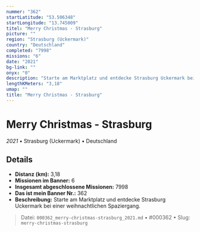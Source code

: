 ```yaml
---
nummer: "362"
startLatitude: "53.506348"
startLongitude: "13.745009"
titel: "Merry Christmas - Strasburg"
picture: ""
region: "Strasburg (Uckermark)"
country: "Deutschland"
completed: "7998"
missions: "6"
date: "2021"
bg-link: ""
onyx: "0"
description: "Starte am Marktplatz und entdecke Strasburg Uckermark bei einer weihnachtlichen Spaziergang."
lengthKMeters: "3,18"
umap: ""
title: "Merry Christmas - Strasburg"
---
```

# Merry Christmas - Strasburg

*2021* • Strasburg (Uckermark) • Deutschland



## Details
- **Distanz (km):** 3,18
- **Missionen im Banner:** 6
- **Insgesamt abgeschlossene Missionen:** 7998
- **Das ist mein Banner Nr.:** 362
- **Beschreibung:** Starte am Marktplatz und entdecke Strasburg Uckermark bei einer weihnachtlichen Spaziergang.



> Datei: `000362_merry-christmas-strasburg_2021.md` • #000362 • Slug: `merry-christmas-strasburg`
